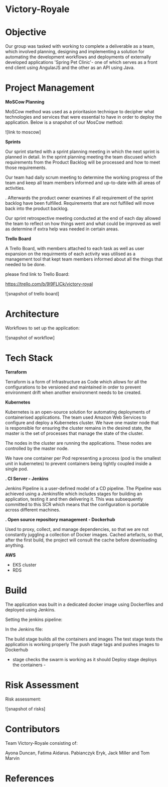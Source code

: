 # Victory-Royale

# Objective 

Our group was tasked with working to complete a deliverable as a team, which involved planning, designing and implementing a solution for automating the development workflows and deployments of externally developed applications 'Spring Pet Clinic'- one of which serves as a front end client using AngularJS and the other as an API using Java. 

# Project Management 

**MoSCow Planning**

MoSCow method was used as a prioritasion technique to decipher what technologies and services that were essential to have in order to deploy the application. Below is a snapshot of our MosCow method:

![link to moscow]

**Sprints**

Our sprint started with a sprint planning meeting in which the next sprint is planned in detail.
In the sprint planning meeting the team discused which requirements from the Product Backlog will be processed and how to meet those requirements.

Our team had daily scrum meeting to determine the working progress of the team and keep all team members
informed and up-to-date with all areas of activities.

. Afterwards the product owner examines if all requirement of the sprint backlog have been fulfilled. Requirements that are not fulfilled will move back into the product backlog.

Our sprint retrospective  meeting conducted at the end of each day allowed the team to reflect on how things went and what could be improved as well as determine if extra help was needed in certain areas.


**Trello Board**

A Trello Board, with members attached to each task as well as user expansion on the requirments of each activity was utilised as a management tool that kept team members informed about all the things that needed to be done. 

please find link to Trello Board:

https://trello.com/b/9l9FLICk/victory-royal

![snapshot of trello board]


# Architecture

Workflows to set up the application:

![snapshot of workflow]

# Tech Stack

**Terraform**

Terraform is a form of Infrastructure as Code which allows for all the configurations to be versioned
and maintained in order to prevent environment drift when another environment needs to be created.

**Kubernetes**

Kubernetes is an open-source solution for automating deployments of containerised applications.
The team used Amazon Web Services to configure and deploy a Kubernetes cluster.
We have one master node that is responsible for ensuring the cluster remains in the desired state, the master is the set of processes that manage the state of the cluster.

The nodes in the cluster are running the applications. These nodes are controlled by the master node.

We have one container per Pod representing a process (pod is the smallest unit in kubernetes) to prevent containers being tightly coupled inside a single pod.


**. CI Server - Jenkins** 

Jenkins Pipeline is a user-defined model of a CD pipeline. The Pipeline was achieved using a Jenkinsfile which includes stages for building an application, testing it and then delivering it. This was subsequently committed to this SCR which means that the configuration is portable across different machines.

**. Open source repository management - Dockerhub**

Used to proxy, collect, and manage dependencies, so that we are not constantly juggling a collection of Docker images. Cached artefacts, so that, after the first build, the project will consult the cache before downloading anything.

**AWS**

- EKS cluster
- RDS


# Build

The application was built in a dedicated docker image using Dockerfiles and deployed using Jenkins.

Setting the jenkins pipeline:

In the Jenkins file:

The build stage builds all the containers and images
The test stage tests the application is working properly 
The push stage tags and pushes images to Dockerhub
- stage checks the swarm is working as it should
Deploy stage deploys the containers -

# Risk Assessment 

Risk assessment:

![snapshot of risks]

# Contributors

Team Victory-Royale consisting of:

Ayona Duncan, Fatima Aidarus. Pabianczyk Eryk, Jack Miller and Tom Marvin 

# References
